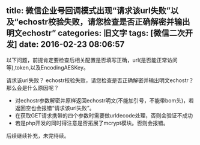 title: 微信企业号回调模式出现“请求该url失败”以及“echostr校验失败，请您检查是否正确解密并输出明文echostr”
categories: 旧文字
tags: [微信二次开发]
date: 2016-02-23 08:06:57
---
以下问题，前提肯定要检查后相关配置是否填写正确，url(是否能正常访问等),token,以及EncodingAESKey。

请求该url失败？ echostr校验失败，请您检查是否正确解密并输出明文echostr？
那么会是什么原因呢？

 - 对echostr参数解密并原样返回echostr明文(不能加引号，不能带bom头)，若返回空也会报错“请求该url失败”。
 - 在获取GET请求携带的四个参数时需要做urldecode处理，否则会验证不成功
 - 若是php开发的同时得注意是否拓展了mcrypt模块。否则会报错。

后续继续补充，未完待续。


